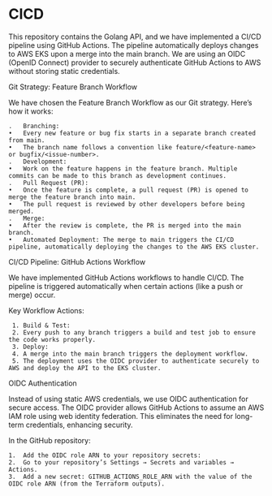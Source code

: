 # CICD
This repository contains the Golang API, and we have implemented a CI/CD pipeline using GitHub Actions. The pipeline automatically deploys changes to AWS EKS upon a merge into the main branch. We are using an OIDC (OpenID Connect) provider to securely authenticate GitHub Actions to AWS without storing static credentials.

Git Strategy: Feature Branch Workflow

We have chosen the Feature Branch Workflow as our Git strategy. Here’s how it works:

	.	Branching:
	•	Every new feature or bug fix starts in a separate branch created from main.
	•	The branch name follows a convention like feature/<feature-name> or bugfix/<issue-number>.
	.	Development:
	•	Work on the feature happens in the feature branch. Multiple commits can be made to this branch as development continues.
	.	Pull Request (PR):
	•	Once the feature is complete, a pull request (PR) is opened to merge the feature branch into main.
	•	The pull request is reviewed by other developers before being merged.
	.	Merge:
	•	After the review is complete, the PR is merged into the main branch.
	•	Automated Deployment: The merge to main triggers the CI/CD pipeline, automatically deploying the changes to the AWS EKS cluster.

CI/CD Pipeline: GitHub Actions Workflow

We have implemented GitHub Actions workflows to handle CI/CD. The pipeline is triggered automatically when certain actions (like a push or merge) occur.

Key Workflow Actions:

	 1.	Build & Test:
	 2.	Every push to any branch triggers a build and test job to ensure the code works properly.
	 3.	Deploy:
	 4.	A merge into the main branch triggers the deployment workflow.
	 5.	The deployment uses the OIDC provider to authenticate securely to AWS and deploy the API to the EKS cluster.

 OIDC Authentication

Instead of using static AWS credentials, we use OIDC authentication for secure access. The OIDC provider allows GitHub Actions to assume an AWS IAM role using web identity federation. This eliminates the need for long-term credentials, enhancing security.

In the GitHub repository:

	1.	Add the OIDC role ARN to your repository secrets:
	2.	Go to your repository’s Settings → Secrets and variables → Actions.
	3.	Add a new secret: GITHUB_ACTIONS_ROLE_ARN with the value of the OIDC role ARN (from the Terraform outputs).
